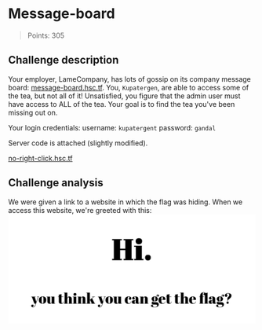 # Message-board
>Points: 305

## Challenge description
Your employer, LameCompany, has lots of gossip on its company message board: [message-board.hsc.tf](message-board.hsc.tf). You, `Kupatergen`, are able to access some of the tea, but not all of it! Unsatisfied, you figure that the admin user must have access to ALL of the tea. Your goal is to find the tea you've been missing out on.

Your login credentials: username: `kupatergent` password: `gandal`

Server code is attached (slightly modified).

[no-right-click.hsc.tf](no-right-click.hsc.tf)

## Challenge analysis
We were given a link to a website in which the flag was hiding. When we access this website, we're greeted with this:
![Screenshot](web_norightclick_1.png)
